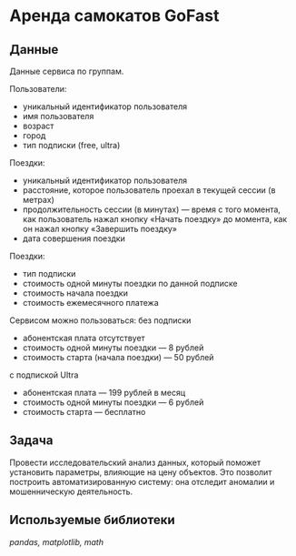 #  Аренда самокатов GoFast


## Данные

Данные сервиса по группам.

Пользователи:
- уникальный идентификатор пользователя
-	имя пользователя
-	возраст
-	город
-	тип подписки (free, ultra)

Поездки:
- уникальный идентификатор пользователя
-	расстояние, которое пользователь проехал в текущей сессии (в метрах)
-	продолжительность сессии (в минутах) — время с того момента, как пользователь нажал кнопку «Начать поездку» до момента, как он нажал кнопку «Завершить поездку»
-	дата совершения поездки

Поездки:
- тип подписки
-	стоимость одной минуты поездки по данной подписке
-	стоимость начала поездки
-	стоимость ежемесячного платежа

Сервисом можно пользоваться:
без подписки
- абонентская плата отсутствует
- стоимость одной минуты поездки — 8 рублей
- стоимость старта (начала поездки) — 50 рублей

с подпиской Ultra
- абонентская плата — 199 рублей в месяц
- стоимость одной минуты поездки — 6 рублей
- стоимость старта — бесплатно
  
## Задача

Провести исследовательский анализ данных, который поможет установить параметры, влияющие на цену объектов. Это позволит построить автоматизированную систему: она отследит аномалии и мошенническую деятельность. 

## Используемые библиотеки
*pandas, matplotlib, math*
